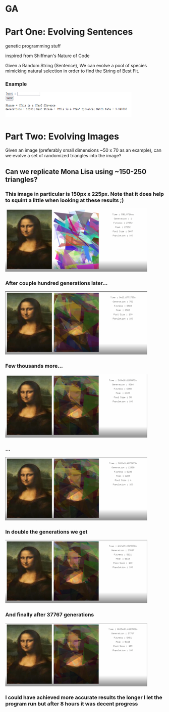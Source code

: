 # GA 

<h1> Part One: Evolving Sentences </h1>
<p> genetic programming stuff </p>
<p> inspired from Shiffman's Nature of Code </p>

Given a Random String (Sentence), We can evolve a pool of species mimicking
natural selection in order to find the String of Best Fit.
<h3> Example </h3>
<img src="https://github.com/tryingtolearn11/genetic_prog/blob/main/stages/part1/1.png" width=400 height=80></img>


<h1>Part Two: Evolving Images</h1>
Given an image (preferably small dimensions ~50 x 70 as an example), can we evolve a set of randomized triangles into the image?
<h2> Can we replicate Mona Lisa using ~150-250 triangles? </h2>
<h3> This image in particular is 150px x 225px. Note that it does help to squint a little when looking at these results ;)</h3>
<img src="https://github.com/tryingtolearn11/genetic_prog/blob/main/stages/gen1.png" width=450 height=200></img>
<h3> After couple hundred generations later...</h3>
<img src="https://github.com/tryingtolearn11/genetic_prog/blob/main/stages/gen752.png" width=450 height=200></img>
<h3> Few thousands more...</h3>
<img src="https://github.com/tryingtolearn11/genetic_prog/blob/main/stages/gen9364.png" width=450 height=200></img>
<h3>...</h3>
<img src="https://github.com/tryingtolearn11/genetic_prog/blob/main/stages/gen12938.png" width=450 height=200></img>
<h3> In double the generations we get </h3>
<img src="https://github.com/tryingtolearn11/genetic_prog/blob/main/stages/gen27697.png" width=450 height=200></img>
<h3> And finally after 37767 generations </h3>
<img src="https://github.com/tryingtolearn11/genetic_prog/blob/main/stages/gen37767.png" width=450 height=200></img>
<h3> I could have achieved more accurate results the longer I let the program run but after 8 hours it was decent progress</h3>


